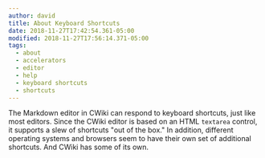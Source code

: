 ```yaml
---
author: david
title: About Keyboard Shortcuts
date: 2018-11-27T17:42:54.361-05:00
modified: 2018-11-27T17:56:14.371-05:00
tags:
  - about
  - accelerators
  - editor
  - help
  - keyboard shortcuts
  - shortcuts
---
```


The Markdown editor in CWiki can respond to keyboard shortcuts, just like most editors. Since the CWiki editor is based on an HTML `textarea` control, it supports a slew of shortcuts "out of the box." In addition, different operating systems and browsers seem to have their own set of additional shortcuts. And CWiki has some of its own.